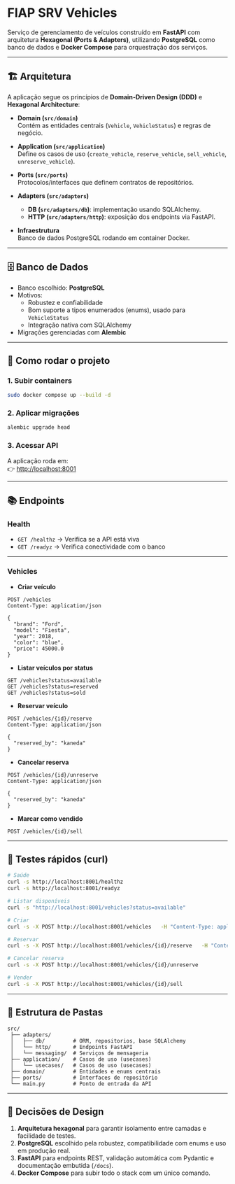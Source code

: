 # FIAP SRV Vehicles

Serviço de gerenciamento de veículos construído em **FastAPI** com arquitetura **Hexagonal (Ports & Adapters)**, utilizando **PostgreSQL** como banco de dados e **Docker Compose** para orquestração dos serviços.

---

## 🏗️ Arquitetura

A aplicação segue os princípios de **Domain-Driven Design (DDD)** e **Hexagonal Architecture**:

- **Domain (`src/domain`)**  
  Contém as entidades centrais (`Vehicle`, `VehicleStatus`) e regras de negócio.

- **Application (`src/application`)**  
  Define os casos de uso (`create_vehicle`, `reserve_vehicle`, `sell_vehicle`, `unreserve_vehicle`).

- **Ports (`src/ports`)**  
  Protocolos/interfaces que definem contratos de repositórios.

- **Adapters (`src/adapters`)**  
  - **DB (`src/adapters/db`)**: implementação usando SQLAlchemy.  
  - **HTTP (`src/adapters/http`)**: exposição dos endpoints via FastAPI.

- **Infraestrutura**  
  Banco de dados PostgreSQL rodando em container Docker.

---

## 🗄️ Banco de Dados

- Banco escolhido: **PostgreSQL**
- Motivos:
  - Robustez e confiabilidade
  - Bom suporte a tipos enumerados (enums), usado para `VehicleStatus`
  - Integração nativa com SQLAlchemy
- Migrações gerenciadas com **Alembic**

---

## 🚀 Como rodar o projeto

### 1. Subir containers

```bash
sudo docker compose up --build -d
```

### 2. Aplicar migrações

```bash
alembic upgrade head
```

### 3. Acessar API

A aplicação roda em:  
👉 [http://localhost:8001](http://localhost:8001)

---

## 📚 Endpoints

### Health

- `GET /healthz` → Verifica se a API está viva  
- `GET /readyz` → Verifica conectividade com o banco

---

### Vehicles

- **Criar veículo**

```http
POST /vehicles
Content-Type: application/json

{
  "brand": "Ford",
  "model": "Fiesta",
  "year": 2018,
  "color": "blue",
  "price": 45000.0
}
```

- **Listar veículos por status**

```http
GET /vehicles?status=available
GET /vehicles?status=reserved
GET /vehicles?status=sold
```

- **Reservar veículo**

```http
POST /vehicles/{id}/reserve
Content-Type: application/json

{
  "reserved_by": "kaneda"
}
```

- **Cancelar reserva**

```http
POST /vehicles/{id}/unreserve
Content-Type: application/json

{
  "reserved_by": "kaneda"
}
```

- **Marcar como vendido**

```http
POST /vehicles/{id}/sell
```

---

## 🧪 Testes rápidos (curl)

```bash
# Saúde
curl -s http://localhost:8001/healthz
curl -s http://localhost:8001/readyz

# Listar disponíveis
curl -s "http://localhost:8001/vehicles?status=available"

# Criar
curl -s -X POST http://localhost:8001/vehicles   -H "Content-Type: application/json"   -d '{"brand":"Ford","model":"Fiesta","year":2018,"color":"blue","price":45000.0}'

# Reservar
curl -s -X POST http://localhost:8001/vehicles/{id}/reserve   -H "Content-Type: application/json"   -d '{"reserved_by":"kaneda"}'

# Cancelar reserva
curl -s -X POST http://localhost:8001/vehicles/{id}/unreserve

# Vender
curl -s -X POST http://localhost:8001/vehicles/{id}/sell
```

---

## 📂 Estrutura de Pastas

```
src/
 ├── adapters/
 │   ├── db/         # ORM, repositorios, base SQLAlchemy
 │   └── http/       # Endpoints FastAPI
 │   └── messaging/  # Serviços de mensageria
 ├── application/    # Casos de uso (usecases)
 │   └── usecases/   # Casos de uso (usecases)
 ├── domain/         # Entidades e enums centrais
 ├── ports/          # Interfaces de repositório
 └── main.py         # Ponto de entrada da API
```

---

## 🔑 Decisões de Design

1. **Arquitetura hexagonal** para garantir isolamento entre camadas e facilidade de testes.  
2. **PostgreSQL** escolhido pela robustez, compatibilidade com enums e uso em produção real.  
3. **FastAPI** para endpoints REST, validação automática com Pydantic e documentação embutida (`/docs`).  
4. **Docker Compose** para subir todo o stack com um único comando.  
